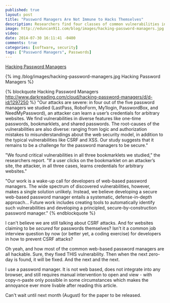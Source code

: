 ```yaml
---
published: true
layout: post
title: "Password Managers Are Not Immune to Hacks Themselves"
description: Researchers find four classes of common vulnerabilities in popular password managers and recommend greater industry scrutiny and more automated ways to find vulnerabilities.
image: http://eduncan911.com/blog/images/hacking-password-managers.jpg
video: 
date: 2014-07-30 16:11:41 -0400
comments: true
categories: [software, security]
tags: ["Password Managers", Passwords]
---
```


[Hacking Password Managers](http://www.darkreading.com/cloud/hacking-password-managers/d/d-id/1297250)

{% img /blog/images/hacking-password-managers.jpg Hacking Password Managers %}

{% blockquote Hacking Password Managers http://www.darkreading.com/cloud/hacking-password-managers/d/d-id/1297250 %}
"Our attacks are severe: in four out of the five password managers we studied (LastPass, RoboForm, My1login, PasswordBox, and NeedMyPassword), an attacker can learn a user’s credentials for arbitrary websites. We find vulnerabilities in diverse features like one-time passwords, bookmarklets, and shared passwords. The root-causes of the vulnerabilities are also diverse: ranging from logic and authorization mistakes to misunderstandings about the web security model, in addition to the typical vulnerabilities like CSRF and XSS. Our study suggests that it remains to be a challenge for the password managers to be secure."

"We found critical vulnerabilities in all three bookmarklets we studied," the researchers report. "If a user clicks on the bookmarklet on an attacker’s site, the attacker, in all three cases, learns credentials for arbitrary websites."

"Our work is a wake-up call for developers of web-based password managers. The wide spectrum of discovered vulnerabilities, however, makes a single solution unlikely. Instead, we believe developing a secure web-based password manager entails a systematic, defense-in-depth approach... Future work includes creating tools to automatically identify such vulnerabilities and developing a principled, secure-by-construction password manager."
{% endblockquote %}

I can't believe we are still talking about CSRF attacks.  And for websites claiming to be *secured* for passwords themselves?  Isn't it a common job interview question by now (or better yet, a coding exercise) for developers in how to prevent CSRF attacks?

Oh yeah, and how most of the common web-based password managers are all hackable.  Sure, they fixed THIS vulnerability.  Then when the next zero-day is found, it will be fixed.  And the next and the next.

I use a password manager.  It is not web based, does not integrate into any browser, and still requires manual intervention to open and view - with copy-n-paste only possible in some circumstances which makes the annoyance ever more livable after reading this article.

Can't wait until next month (August) for the paper to be released.

